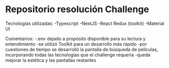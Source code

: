 # Repositorio resolución Challenge

Tecnologías utilizadas:
-Typescript
-NextJS
-React Redux (toolkit)
-Material UI

Comentarios:
-.env dejado a propósito disponible para su lectura y entendimiento
-se utilizó Toolkit para un desarrollo más rápido
-por cuestiones de tiempo se desarrolló la pantalla de búsqueda de películas, incorporando todas las tecnologías que el challenge requería
-queda mejorar la estética y las pantallas restantes